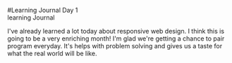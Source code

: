 #Learning Journal Day 1  
learning Journal  

I've already learned a lot today about responsive web design. I think this is going to be a very enriching month! I'm glad we're getting a chance to pair program everyday. It's helps with problem solving and gives us a taste for what the real world will be like.  
